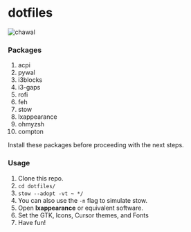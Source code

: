 # dotfiles

![chawal](https://i.redd.it/v4w3zllgrxy71.png)

### Packages
1. acpi
2. pywal
3. i3blocks
4. i3-gaps
5. rofi
6. feh
7. stow
8. lxappearance
9. ohmyzsh
10. compton

Install these packages before proceeding with the next steps.

### Usage
1. Clone this repo.
2. `cd dotfiles/`
3. `stow --adopt -vt ~ */`
4. You can also use the `-n` flag to simulate stow.
5. Open **lxappearance** or equivalent software.
6. Set the GTK, Icons, Cursor themes, and Fonts
7. Have fun!
